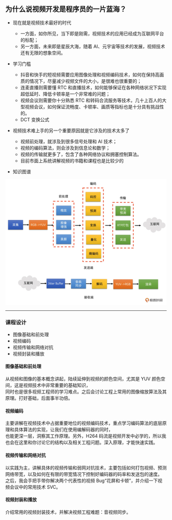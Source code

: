 ## 为什么说视频开发是程序员的一片蓝海？

- 现在就是视频技术最好的时代
    - 一方面，如你所见，当下即是刚需，视频技术的应用已经成为互联网平台的标配；
    - 另一方面，未来即是星辰大海，随着 AI、元宇宙等技术的发展，视频技术还有无限的想象空间。
    
- 学习门槛
    - 抖音和快手的短视频需要应用图像处理和视频编码技术，如何在保持高画质的情况下，尽量减少视频文件的大小，是很难也很重要的；
    - 连麦直播则需要懂 RTC 和直播技术，如何能够保证在各种网络状况下实现超低延时、降低卡顿率是一个非常难的问题；
    - 视频会议则需要你十分熟悉 RTC 和转码合流服务等技术，几十上百人的大型视频会议，如何保证流畅度、卡顿率、画质等指标也是十分具有挑战性的。
    - DCT 变换公式
  
- 视频技术难上手的另一个重要原因就是它涉及的技术太多了
    - 视频前处理，就涉及到很多信号处理和 AI 技术；
    - 视频的编码算法，则会涉及到信息论和数学；
    - 视频的传输就更多了，包含了各种网络协议和拥塞控制算法。
    - 目前市面上系统讲解视频的书籍和课程也是比较少的
  
- 知识图谱
  
![](../img/p-1.webp)
  
---

### 课程设计

- 图像基础和前处理
- 视频编码
- 视频传输和网络对抗
- 视频封装和播放

#### 图像基础和前处理

从视频和图像的基本概念讲起，陆续延伸到视频的颜色空间，尤其是 YUV 颜色空间，这是视频技术中非常重要的基础知识，   
同时也是很多视频工程师的学习难点。之后会讨论工程上常用的图像缩放算法及其原理。打好基础，后面事半功倍。

#### 视频编码

主要讲解在视频技术中占据重要地位的视频编码技术，重点学习编码算法的底层原理和具体算法的实现，让我们在使用编解码器的同时，   
也能更深一层，洞察其工作原理。另外，H264 码流是视频开发中必学的，所以我也会在这里和你讨论它的结构以及相关工程问题。深入原理，才能快速实践。

#### 视频传输和网络对抗

以实践为主，讲解具体的视频传输和弱网对抗技术，主要包括如何打包视频、预测网络带宽，以及如何在有限的带宽情况下控制好编码器的码率和发送包的速度。   
之后，我会手把手带你解决两个代表性的视频 Bug“花屏和卡顿”，并介绍一下视频会议中的常用技术 SVC。

#### 视频封装和播放

介绍常用的视频封装技术，并解决视频工程难题：音视频同步。


